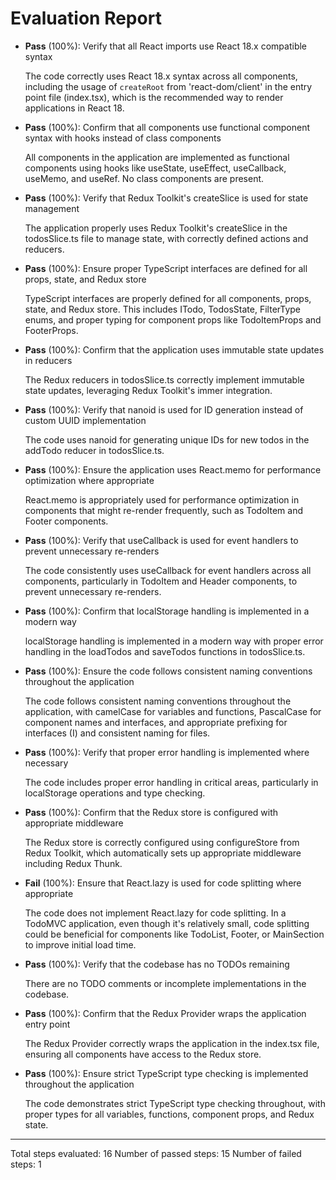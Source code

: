 # Evaluation Report

- **Pass** (100%): Verify that all React imports use React 18.x compatible syntax
  
  The code correctly uses React 18.x syntax across all components, including the usage of `createRoot` from 'react-dom/client' in the entry point file (index.tsx), which is the recommended way to render applications in React 18.

- **Pass** (100%): Confirm that all components use functional component syntax with hooks instead of class components
  
  All components in the application are implemented as functional components using hooks like useState, useEffect, useCallback, useMemo, and useRef. No class components are present.

- **Pass** (100%): Verify that Redux Toolkit's createSlice is used for state management
  
  The application properly uses Redux Toolkit's createSlice in the todosSlice.ts file to manage state, with correctly defined actions and reducers.

- **Pass** (100%): Ensure proper TypeScript interfaces are defined for all props, state, and Redux store
  
  TypeScript interfaces are properly defined for all components, props, state, and Redux store. This includes ITodo, TodosState, FilterType enums, and proper typing for component props like TodoItemProps and FooterProps.

- **Pass** (100%): Confirm that the application uses immutable state updates in reducers
  
  The Redux reducers in todosSlice.ts correctly implement immutable state updates, leveraging Redux Toolkit's immer integration.

- **Pass** (100%): Verify that nanoid is used for ID generation instead of custom UUID implementation
  
  The code uses nanoid for generating unique IDs for new todos in the addTodo reducer in todosSlice.ts.

- **Pass** (100%): Ensure the application uses React.memo for performance optimization where appropriate
  
  React.memo is appropriately used for performance optimization in components that might re-render frequently, such as TodoItem and Footer components.

- **Pass** (100%): Verify that useCallback is used for event handlers to prevent unnecessary re-renders
  
  The code consistently uses useCallback for event handlers across all components, particularly in TodoItem and Header components, to prevent unnecessary re-renders.

- **Pass** (100%): Confirm that localStorage handling is implemented in a modern way
  
  localStorage handling is implemented in a modern way with proper error handling in the loadTodos and saveTodos functions in todosSlice.ts.

- **Pass** (100%): Ensure the code follows consistent naming conventions throughout the application
  
  The code follows consistent naming conventions throughout the application, with camelCase for variables and functions, PascalCase for component names and interfaces, and appropriate prefixing for interfaces (I) and consistent naming for files.

- **Pass** (100%): Verify that proper error handling is implemented where necessary
  
  The code includes proper error handling in critical areas, particularly in localStorage operations and type checking.

- **Pass** (100%): Confirm that the Redux store is configured with appropriate middleware
  
  The Redux store is correctly configured using configureStore from Redux Toolkit, which automatically sets up appropriate middleware including Redux Thunk.

- **Fail** (100%): Ensure that React.lazy is used for code splitting where appropriate
  
  The code does not implement React.lazy for code splitting. In a TodoMVC application, even though it's relatively small, code splitting could be beneficial for components like TodoList, Footer, or MainSection to improve initial load time.

- **Pass** (100%): Verify that the codebase has no TODOs remaining
  
  There are no TODO comments or incomplete implementations in the codebase.

- **Pass** (100%): Confirm that the Redux Provider wraps the application entry point
  
  The Redux Provider correctly wraps the application in the index.tsx file, ensuring all components have access to the Redux store.

- **Pass** (100%): Ensure strict TypeScript type checking is implemented throughout the application
  
  The code demonstrates strict TypeScript type checking throughout, with proper types for all variables, functions, component props, and Redux state.

---

Total steps evaluated: 16
Number of passed steps: 15
Number of failed steps: 1